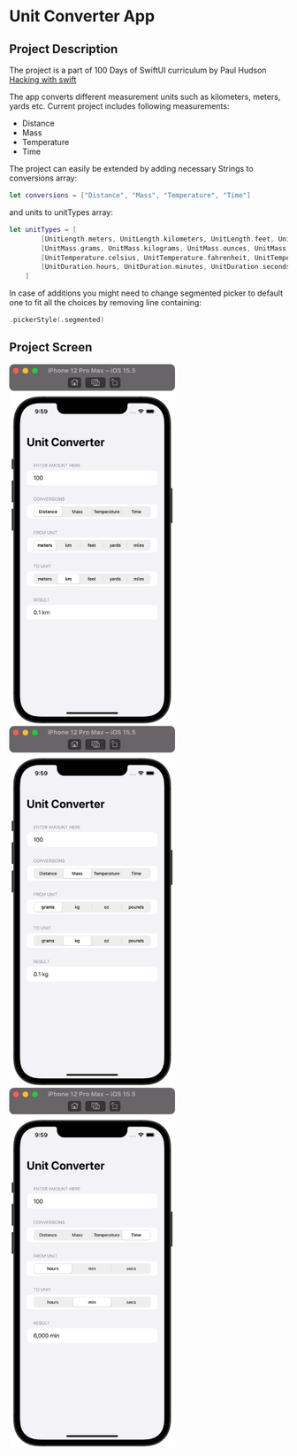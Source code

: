 # Unit Converter App

## Project Description

The project is a part of 100 Days of SwiftUI curriculum by Paul Hudson [Hacking with swift](https://www.hackingwithswift.com/100/swiftui)

The app converts different measurement units such as kilometers, meters, yards etc.
Current project includes following measurements:

- Distance
- Mass
- Temperature
- Time

The project can easily be extended by adding necessary Strings to conversions array:
```swift
let conversions = ["Distance", "Mass", "Temperature", "Time"]
```
and units to unitTypes array:
```swift
let unitTypes = [
        [UnitLength.meters, UnitLength.kilometers, UnitLength.feet, UnitLength.yards, UnitLength.miles],
        [UnitMass.grams, UnitMass.kilograms, UnitMass.ounces, UnitMass.pounds],
        [UnitTemperature.celsius, UnitTemperature.fahrenheit, UnitTemperature.kelvin],
        [UnitDuration.hours, UnitDuration.minutes, UnitDuration.seconds]
    ]
```
In case of additions you might need to change segmented picker to default one to fit all the choices by removing line containing:
```swift
.pickerStyle(.segmented)
```
## Project Screen

<img src="images/UnitConverter1.png" width="300">   <img src="images/UnitConverter2.png" width="300">   <img src="images/UnitConverter3.png" width="300">
